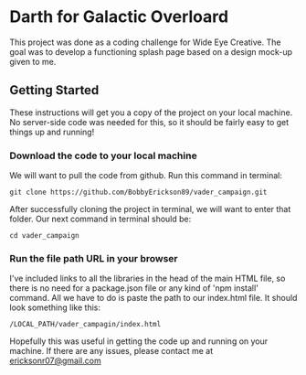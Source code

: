 # Darth for Galactic Overloard

This project was done as a coding challenge for Wide Eye Creative.
The goal was to develop a functioning splash page based on a design
mock-up given to me.

## Getting Started

These instructions will get you a copy of the project on your local
machine.  No server-side code was needed for this, so it should be
fairly easy to get things up and running!

### Download the code to your local machine

We will want to pull the code from github.  Run this command in terminal:

`git clone https://github.com/BobbyErickson89/vader_campaign.git`

After successfully cloning the project in terminal, we will want to enter that folder.
 Our next command in terminal should be:

`cd vader_campaign`

### Run the file path URL in your browser

I've included links to all the libraries in the head of the main HTML file,
so there is no need for a package.json file or any kind of 'npm install' command.
All we have to do is paste the path to our index.html file.  It should look
something like this:

`/LOCAL_PATH/vader_campagin/index.html`

Hopefully this was useful in getting the code up and running on your machine.
If there are any issues, please contact me at ericksonr07@gmail.com

